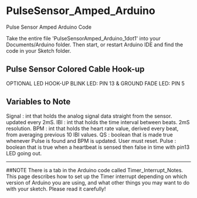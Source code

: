 # PulseSensor_Amped_Arduino
Pulse Sensor Amped Arduino Code

Take the entire file 'PulseSensorAmped_Arduino_1dot1' into your
Documents/Arduino
folder. Then start, or restart Arduino IDE and find the code in your Sketch folder.

Pulse Sensor Colored Cable Hook-up
---------------------------------   
OPTIONAL LED HOOK-UP
BLINK LED:  PIN 13 & GROUND
FADE LED:  PIN 5


Variables to Note
--------------------------------- 
Signal :    int that holds the analog signal data straight from the sensor. updated every 2mS.
IBI  :      int that holds the time interval between beats. 2mS resolution.
BPM  :      int that holds the heart rate value, derived every beat, from averaging previous 10 IBI values.
QS  :       boolean that is made true whenever Pulse is found and BPM is updated. User must reset.
Pulse :     boolean that is true when a heartbeat is sensed then false in time with pin13 LED going out.

---------------------------------  


##NOTE 
There is a tab in the Arduino code called Timer_Interrupt_Notes. This page describes how to set up the Timer interrupt depending on which version of Arduino you are using, and what other things you may want to do with your sketch. Please read it carefully!